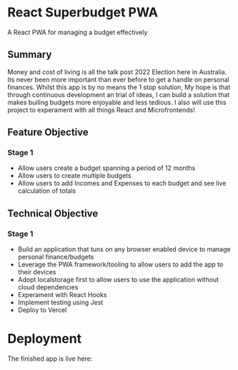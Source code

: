 # React Superbudget PWA
A React PWA for managing a budget effectively 

## Summary
Money and cost of living is all the talk post 2022 Election here in Australia. Its never been more important than ever before to get a handle on personal finances.
Whilst this app is by no means the 1 stop solution, My hope is that through continuous development an trial of ideas, I can build a solution that makes builing budgets more enjoyable and less tedious.
I also will use this project to experament with all things React and Microfrontends!

## Feature Objective
### Stage 1 
 - Allow users create a budget spanning a period of 12 months
 - Allow users to create multiple budgets 
 - Allow users to add Incomes and Expenses to each budget and see live calculation of totals
 
## Technical Objective
### Stage 1
 - Build an application that tuns on any browser enabled device to manage personal finance/budgets
 - Leverage the PWA framework/tooling to allow users to add the app to their devices
 - Adopt localstorage first to allow users to use the application without cloud dependencies
 - Experament with React Hooks
 - Implement testing using Jest
 - Deploy to Vercel

# Deployment
The finished app is live here:






